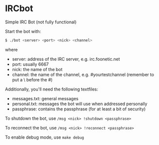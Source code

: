 IRCbot
======

Simple IRC Bot (not fully functional)

Start the bot with:
  ```bash
  $ ./bot <server> <port> <nick> <channel>
  ```
where 
* server: address of the IRC server, e.g. irc.foonetic.net
* port: usually 6667
* nick: the name of the bot
* channel: the name of the channel, e.g. \#yourtestchannel (remember to put a \ before the #)

Additionally, you'll need the following textfiles:
* messages.txt: general messages
* personal.txt: messages the bot will use when addressed personally
* passphrase: contains the passphrase (for at least a bit of security)

To shutdown the bot, use `/msg <nick> !shutdown <passphrase>`

To reconnect the bot, use `/msg <nick> !reconnect <passphrase>`

To enable debug mode, use `make debug`
